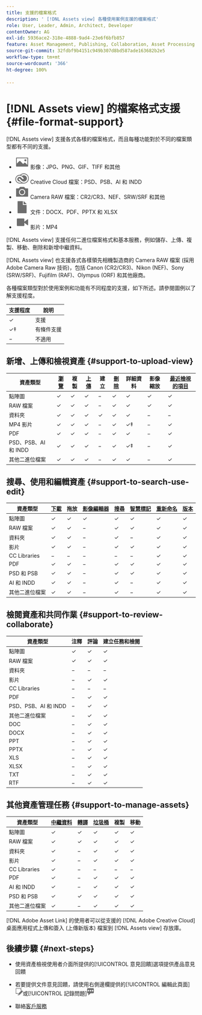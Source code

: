 ```yaml
---
title: 支援的檔案格式
description: ' [!DNL Assets view] 各種使用案例支援的檔案格式'
role: User, Leader, Admin, Architect, Developer
contentOwner: AG
exl-id: 5936ace2-318e-4888-9ad4-23e6f6bfb857
feature: Asset Management, Publishing, Collaboration, Asset Processing
source-git-commit: 32fdbf9b4151c949b307d8bd587ade163682b2e5
workflow-type: tm+mt
source-wordcount: '366'
ht-degree: 100%

---
```


# [!DNL Assets view] 的檔案格式支援 {#file-format-support}

[!DNL Assets view] 支援各式各樣的檔案格式，而且每種功能對於不同的檔案類型都有不同的支援。

* ![影像檔案類型圖示](assets/image-icon.svg) 影像：JPG、PNG、GIF、TIFF 和其他
* ![creative cloudtype 圖示](assets/creative-cloud-files.svg) Creative Cloud 檔案：PSD、PSB、AI 和 INDD
* ![相機類型圖示](assets/camera-icon.svg) Camera RAW 檔案：CR2/CR3、NEF、SRW/SRF 和其他
* ![文字檔案類型圖示](assets/document-icon.svg) 文件：DOCX、PDF、PPTX 和 XLSX
* ![影片檔案類型圖示](assets/video-icon.svg) 影片：MP4

[!DNL Assets view] 支援任何二進位檔案格式和基本服務，例如儲存、上傳、複製、移動、刪除和新增中繼資料。

[!DNL Assets view] 也支援各式各樣領先相機製造商的 Camera RAW 檔案 (採用 Adobe Camera Raw 技術)，包括 Canon (CR2/CR3)、Nikon (NEF)、Sony (SRW/SRF)、Fujifilm (RAF)、Olympus (ORF) 和其他廠商。

各種檔案類型對於使用案例和功能有不同程度的支援，如下所述。請參閱圖例以了解支援程度。

| 支援程度 | 說明 |
|-------------------|-------------------------|
| ✓ | 支援 |
| ✓‡ | 有條件支援 |
| − | 不適用 |

## 新增、上傳和檢視資產 {#support-to-upload-view}

<!-- TBD: For AEM, AI files require the PDF option to be selected when saving the AI file.
-->

| 資產類型 | [瀏覽](/help/assets/navigate-assets-view.md) | 複製 | [上傳](/help/assets/add-delete-assets-view.md) | 建立 | [刪除](/help/assets/add-delete-assets-view.md#delete-assets) | 詳細資料 | 影像縮放 | [最近檢視的項目](/help/assets/navigate-assets-view.md) |
|-------------------|----------|----------|----------|----------|----------|-------------------|------------|-----------------|
| 點陣圖 | ✓ | ✓ | ✓ | − | ✓ | ✓ | ✓ | ✓ |
| RAW 檔案 | ✓ | ✓ | ✓ | − | ✓ | ✓ | ✓ | ✓ |
| 資料夾 | ✓ | ✓ | ✓ | ✓ | ✓ | ✓ | − | − |
| MP4 影片 | ✓ | ✓ | ✓ | − | ✓ | ✓‡ | − | ✓ |
| PDF | ✓ | ✓ | ✓ | − | ✓ | ✓ | − | ✓ |
| PSD、PSB、AI 和 INDD | ✓ | ✓ | ✓ | − | ✓ | ✓‡ | − | ✓ |
| 其他二進位檔案 | ✓ | ✓ | ✓ | − | ✓ | ✓ | − | ✓ |

<!-- Hiding CC Libraries (considered beta) as per PM feedback.
| CC Libraries  | &#10003; | &minus;  | &#10003; | &#10003; | &#10003; | &#10003; | &minus;    | &minus;         |
-->

## 搜尋、使用和編輯資產 {#support-to-search-use-edit}

| 資產類型 | [下載](/help/assets/manage-organize-assets-view.md#download) | 拖放 | [影像編輯器](/help/assets/edit-images-assets-view.md) | [搜尋](/help/assets/search-assets-view.md) | [智慧標記](/help/assets/metadata-assets-view.md#tags) | [重新命名](/help/assets/manage-organize-assets-view.md) | [版本](/help/assets/manage-organize-assets-view.md#versions-of-assets) |
|---------------|----------|---------------|--------------|----------|------------|----------|----------|
| 點陣圖 | ✓ | ✓ | ✓ | ✓ | ✓ | ✓ | ✓ |
| RAW 檔案 | ✓ | ✓ | − | ✓ | ✓ | ✓ | ✓ | ✓ |
| 資料夾 | ✓ | ✓ | − | ✓ | − | ✓ | ✓ |
| 影片 | ✓ | ✓ | − | ✓ | ✓ | ✓ | ✓ |
| CC Libraries | − | − | − | − | − | ✓ | ✓ |
| PDF | ✓ | ✓ | − | ✓ | ✓ | ✓ | ✓ |
| PSD 和 PSB | ✓ | ✓ | − | ✓ | ✓ | ✓ | ✓ |
| AI 和 INDD | ✓ | ✓ | − | ✓ | − | ✓ | ✓ |
| 其他二進位檔案 | ✓ | ✓ | − | ✓ | − | ✓ | ✓ |


## 檢閱資產和共同作業 {#support-to-review-collaborate}

| 資產類型 | 注釋 | 評論 | 建立任務和檢閱 |
|---------------|----------|----------|-------------------------|
| 點陣圖 | ✓ | ✓ | ✓ |
| RAW 檔案 | ✓ | ✓ | ✓ |
| 資料夾 | − | − | − |
| 影片 | − | ✓ | ✓ |
| CC Libraries | − | − | − |
| PDF | − | ✓ | ✓ |
| PSD、PSB、AI 和 INDD | − | ✓ | ✓ |
| 其他二進位檔案 | − | ✓ | ✓ |
| DOC | − | ✓ | ✓ |
| DOCX | − | ✓ | ✓ |
| PPT | − | ✓ | ✓ |
| PPTX | − | ✓ | ✓ |
| XLS | − | ✓ | ✓ |
| XLSX | − | ✓ | ✓ |
| TXT | − | ✓ | ✓ |
| RTF | − | ✓ | ✓ |

## 其他資產管理任務 {#support-to-manage-assets}

| 資產類型 | [中繼資料](/help/assets/metadata-assets-view.md) | [轉譯](/help/assets/add-delete-assets-view.md#renditions) | [垃圾桶](/help/assets/add-delete-assets-view.md#delete-assets) | 複製 | 移動 |
|---------------|-------------------|------------|----------|----------|----------|
| 點陣圖 | ✓ | ✓ | ✓ | ✓ | ✓ |
| RAW 檔案 | ✓ | ✓ | ✓ | ✓ | ✓ |
| 資料夾 | ✓ | − | ✓ | ✓ | ✓ |
| 影片 | ✓ | − | ✓ | ✓ | ✓ |
| CC Libraries | ✓ | − | − | − | − |
| PDF | ✓ | − | ✓ | ✓ | ✓ |
| AI 和 INDD | ✓ | − | ✓ | ✓ | ✓ |
| PSD 和 PSB | ✓ | ✓ | ✓ | ✓ | ✓ |
| 其他二進位檔案 | ✓ | − | ✓ | ✓ | ✓ |

[!DNL Adobe Asset Link] 的使用者可以從支援的 [!DNL Adobe Creative Cloud] 桌面應用程式上傳和簽入 (上傳新版本) 檔案到 [!DNL Assets view] 存放庫。

<!-- TBD: Saving the template table separately for later use.
| Asset type    | Features |
|---------------|----------|
| Raster images |          |
| Folders       |          |
| Videos        |          |
| CC Libraries  |          |
| PDF files     |          |
| PSD, PSB           |          |
| AI            |          |
| INDD          |          |

>[!MORELIKETHIS]
>
>* []()
-->

## 後續步驟 {#next-steps}

* 使用資產檢視使用者介面所提供的[!UICONTROL 意見回饋]選項提供產品意見回饋

* 若要提供文件意見回饋，請使用右側邊欄提供的[!UICONTROL 編輯此頁面]![來編輯頁面](assets/do-not-localize/edit-page.png)或[!UICONTROL 記錄問題]![來建立 GitHub 問題](assets/do-not-localize/github-issue.png)

* 聯絡[客戶服務](https://experienceleague.adobe.com/?support-solution=General#support)
